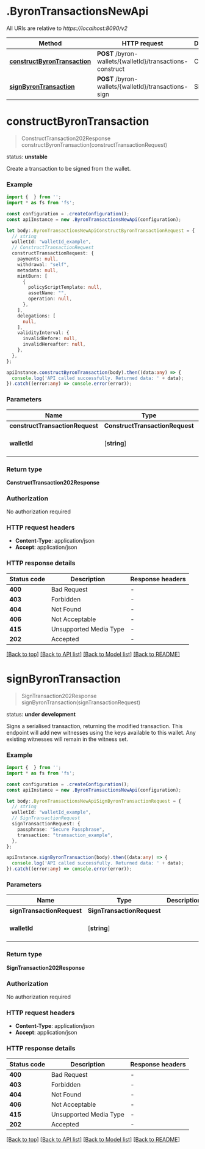 # .ByronTransactionsNewApi

All URIs are relative to *https://localhost:8090/v2*

Method | HTTP request | Description
------------- | ------------- | -------------
[**constructByronTransaction**](ByronTransactionsNewApi.md#constructByronTransaction) | **POST** /byron-wallets/{walletId}/transactions-construct | Construct
[**signByronTransaction**](ByronTransactionsNewApi.md#signByronTransaction) | **POST** /byron-wallets/{walletId}/transactions-sign | Sign


# **constructByronTransaction**
> ConstructTransaction202Response constructByronTransaction(constructTransactionRequest)

<p align=\"right\">status: <strong>unstable</strong></p>  Create a transaction to be signed from the wallet. 

### Example


```typescript
import {  } from '';
import * as fs from 'fs';

const configuration = .createConfiguration();
const apiInstance = new .ByronTransactionsNewApi(configuration);

let body:.ByronTransactionsNewApiConstructByronTransactionRequest = {
  // string
  walletId: "walletId_example",
  // ConstructTransactionRequest
  constructTransactionRequest: {
    payments: null,
    withdrawal: "self",
    metadata: null,
    mintBurn: [
      {
        policyScriptTemplate: null,
        assetName: "",
        operation: null,
      },
    ],
    delegations: [
      null,
    ],
    validityInterval: {
      invalidBefore: null,
      invalidHereafter: null,
    },
  },
};

apiInstance.constructByronTransaction(body).then((data:any) => {
  console.log('API called successfully. Returned data: ' + data);
}).catch((error:any) => console.error(error));
```


### Parameters

Name | Type | Description  | Notes
------------- | ------------- | ------------- | -------------
 **constructTransactionRequest** | **ConstructTransactionRequest**|  |
 **walletId** | [**string**] |  | defaults to undefined


### Return type

**ConstructTransaction202Response**

### Authorization

No authorization required

### HTTP request headers

 - **Content-Type**: application/json
 - **Accept**: application/json


### HTTP response details
| Status code | Description | Response headers |
|-------------|-------------|------------------|
**400** | Bad Request |  -  |
**403** | Forbidden |  -  |
**404** | Not Found |  -  |
**406** | Not Acceptable |  -  |
**415** | Unsupported Media Type |  -  |
**202** | Accepted |  -  |

[[Back to top]](#) [[Back to API list]](README.md#documentation-for-api-endpoints) [[Back to Model list]](README.md#documentation-for-models) [[Back to README]](README.md)

# **signByronTransaction**
> SignTransaction202Response signByronTransaction(signTransactionRequest)

<p align=\"right\">status: <strong>under development</strong></p>  Signs a serialised transaction, returning the modified transaction.  This endpoint will add new witnesses using the keys available to this wallet. Any existing witnesses will remain in the witness set. 

### Example


```typescript
import {  } from '';
import * as fs from 'fs';

const configuration = .createConfiguration();
const apiInstance = new .ByronTransactionsNewApi(configuration);

let body:.ByronTransactionsNewApiSignByronTransactionRequest = {
  // string
  walletId: "walletId_example",
  // SignTransactionRequest
  signTransactionRequest: {
    passphrase: "Secure Passphrase",
    transaction: "transaction_example",
  },
};

apiInstance.signByronTransaction(body).then((data:any) => {
  console.log('API called successfully. Returned data: ' + data);
}).catch((error:any) => console.error(error));
```


### Parameters

Name | Type | Description  | Notes
------------- | ------------- | ------------- | -------------
 **signTransactionRequest** | **SignTransactionRequest**|  |
 **walletId** | [**string**] |  | defaults to undefined


### Return type

**SignTransaction202Response**

### Authorization

No authorization required

### HTTP request headers

 - **Content-Type**: application/json
 - **Accept**: application/json


### HTTP response details
| Status code | Description | Response headers |
|-------------|-------------|------------------|
**400** | Bad Request |  -  |
**403** | Forbidden |  -  |
**404** | Not Found |  -  |
**406** | Not Acceptable |  -  |
**415** | Unsupported Media Type |  -  |
**202** | Accepted |  -  |

[[Back to top]](#) [[Back to API list]](README.md#documentation-for-api-endpoints) [[Back to Model list]](README.md#documentation-for-models) [[Back to README]](README.md)


